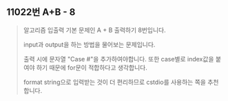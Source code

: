 11022번 A+B - 8
--------------

> 알고리즘 입출력 기본 문제인 A + B 출력하기 8번입니다.
>
> input과 output을 하는 방법을 물어보는 문제입니다.
>
> 출력 시에 문자열 "Case #"을 추가하여야합니다. 또한 case별로 index값을 붙여야 하기 때문에 for문이 적합하다고 생각합니다.
>
> format string으로 입력받는 것이 더 편리하므로 cstdio를 사용하는 쪽을 추천합니다.